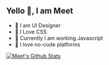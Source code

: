 ## Yello 👋, I am Meet

- 👔 I am UI Designer
- 👞 I Love CSS
- 👑 Currently I am working Javascript
- 🦁 I love no-code platforms

[![Meet's Github Stats](https://github-readme-stats.vercel.app/api?username=mit-bhalodi)](https://github.com/anuraghazra/github-readme-stats)
